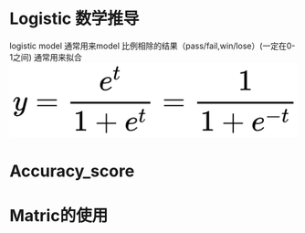 # Logistic 数学推导
logistic model 通常用来model 比例相除的结果（pass/fail,win/lose）(一定在0-1之间)
通常用来拟合
![image](https://github.com/generaldzyroot/tianchiMLlearning/blob/main/LogisticRegression/images/%E5%85%AC%E5%BC%8F1.png)
# Accuracy_score
# Matric的使用
